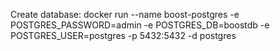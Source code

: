 Create database:
docker run --name boost-postgres -e POSTGRES_PASSWORD=admin -e POSTGRES_DB=boostdb -e POSTGRES_USER=postgres -p 5432:5432 -d postgres